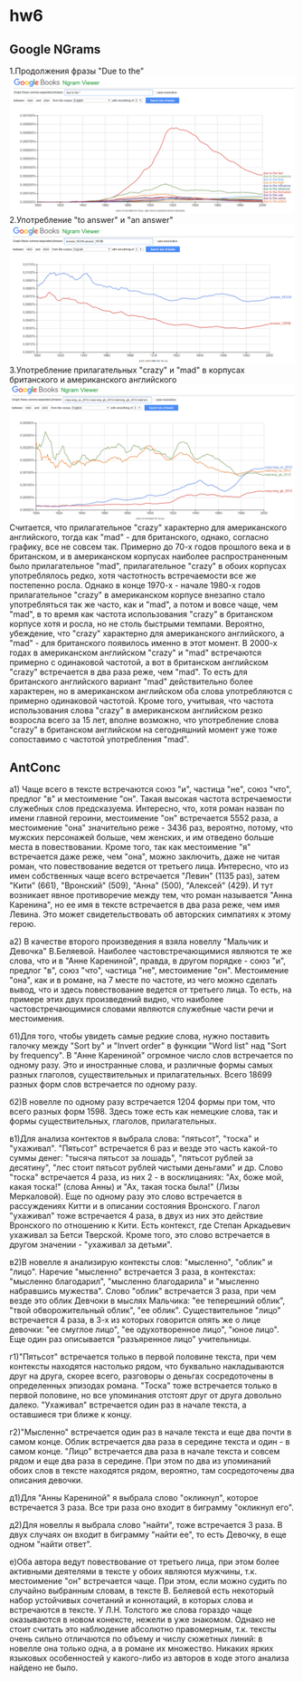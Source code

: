# hw6
## Google NGrams
1.Продолжения фразы "Due to the"![alt text](https://github.com/bloodypoly/hw6/blob/master/dl.png )
2.Употребление "to answer" и "an answer"![alt text](https://github.com/bloodypoly/hw6/blob/master/dl2.png )
3.Употребление прилагательных "crazy" и "mad" в корпусах британского и американского английского ![alt text](https://github.com/bloodypoly/hw6/blob/master/dl3.png ) 
Считается, что прилагательное "crazy" характерно для американского английского, тогда как "mad" - для британского, однако, согласно графику, все не совсем так. Примерно до 70-х годов прошлого века и в британском, и в американском корпусах наиболее распространенным было прилагательное "mad", прилагательное "crazy" в обоих корпусах употреблялось редко, хотя частотность встречаемости все же постепенно росла. Однако в конце 1970-х - начале 1980-х годов прилагательное "crazy" в американском корпусе внезапно стало употребляться так же часто, как и "mad", а потом и вовсе чаще, чем "mad", в то время как частота использования "crazy" в британском корпусе хотя и росла, но не столь быстрыми темпами. Вероятно, убеждение, что "crazy" характерно для американского английского, а "mad" - для британского появилось именно в этот момент. В 2000-х годах в американском английском "crazy" и "mad" встречаются примерно с одинаковой частотой, а вот в британском английском "crazy" встречается в два раза реже, чем "mad". То есть для британского английского вариант "mad" действительно более характерен, но в американском английском оба слова употребляются с примерно одинаковой частотой. Кроме того, учитывая, что частота использования слова "crazy" в американском английском резко возросла всего за 15 лет, вполне возможно, что употребление слова "crazy" в британском английском на сегодняшний момент уже тоже сопоставимо с частотой употребления "mad".

## AntConc
а1) Чаще всего в тексте встречаются союз "и", частица "не", союз "что", предлог "в" и местоимение "он". Такая высокая частота встречаемости служебных слов предсказуема. Интересно, что, хотя роман назван по имени главной героини, местоимение "он" встречается 5552 раза, а местоимение "она" значительно реже - 3436 раз, вероятно, потому, что мужских персонажей больше, чем женских, и им отведено больше места в повествовании. Кроме того, так как местоимение "я" встречается даже реже, чем "она", можно заключить, даже не читая роман, что повествование ведется от третьего лица. Интересно, что из имен собственных чаще всего встречается "Левин" (1135 раз), затем "Кити" (661), "Вронский" (509), "Анна" (500), "Алексей" (429). И тут возникает явное противоречие между тем, что роман называется "Анна Каренина", но ее имя в тексте встречается в два раза реже, чем имя Левина. Это может свидетельствовать об авторских симпатиях к этому герою. 

а2) В качестве второго произведения я взяла новеллу "Мальчик и Девочка" В.Беляевой. Наиболее частовстречающимися являются те же слова, что и в "Анне Карениной", правда, в другом порядке - союз "и", предлог "в", союз "что", частица "не", местоимение "он". Местоимение "она", как и в романе, на 7 месте по частоте, из чего можно сделать вывод, что и здесь повествование ведется от третьего лица. То есть, на примере этих двух произведений видно, что наиболее частовстречающимися словами являются служебные части речи и местоимения.

б1)Для того, чтобы увидеть самые редкие слова, нужно поставить галочку между "Sort by" и "Invert order" в функции "Word list" над "Sort by frequency". В "Анне Карениной" огромное число слов встречается по одному разу. Это и иностранные слова, и различные формы самых разных глаголов, существительных и прилагательных. Всего 18699 разных форм слов встречается по одному разу.

б2)В новелле по одному разу встречается 1204 формы при том, что всего разных форм 1598. Здесь тоже есть как немецкие слова, так и формы существительных, глаголов, прилагательных. 

в1)Для анализа контектов я выбрала слова: "пятьсот", "тоска" и "ухаживал". "Пятьсот" встречается 6 раз и везде это часть какой-то суммы денег: "тысяча пятьсот за лошадь", "пятьсот рублей за десятину", "лес стоит пятьсот рублей чистыми деньгами" и др. Слово "тоска" встречается 4 раза, из них 2 - в восклицаниях: "Ах, боже мой, какая тоска!" (слова Анны) и "Ах, такая тоска была!" (Лизы Меркаловой). Еще по одному разу это слово встречается в рассуждениях Китти и в описании состояния Вронского. Глагол "ухаживал" тоже встречается 4 раза, в двух из них это действие Вронского по отношению к Кити. Есть контекст, где Степан Аркадьевич ухаживал за Бетси Тверской. Кроме того, это слово встречается в другом значении - "ухаживал за детьми".

в2)В новелле я анализирую контексты слов: "мысленно", "облик" и "лицо". Наречие "мысленно" встречается 3 раза, в контекстах: "мысленно благодарил", "мысленно благодарила" и "мысленно набравшись мужества". Слово "облик" встречается 3 раза, при чем везде это облик Девчоки в мыслях Мальчика: "ее теперешний облик", "твой обворожительный облик", "ее облик". Существительное "лицо" встречается 4 раза, в 3-х из которых говорится опять же о лице девочки: "ее смуглое лицо", "ее одухотворенное лицо", "юное лицо". Еще один раз описывается "разъяренное лицо" учительницы.

г1)"Пятьсот" встречается только в первой половине текста, при чем контексты находятся настолько рядом, что буквально накладываются друг на друга, скорее всего, разговоры о деньгах сосредоточены в определенных эпизодах романа. "Тоска" тоже встречается только в первой половине, но все упоминания отстоят друг от друга довольно далеко. "Ухаживал" встречается один раз в начале текста, а оставшиеся три ближе к концу.

г2)"Мысленно" встречается один раз в начале текста и еще два почти в самом конце. Облик встречается два раза в середине текста и один - в самом конце. "Лицо" встречается два раза в начале текста и совсем рядом и еще два раза в середине. При этом по два из упоминаний обоих слов в тексте находятся рядом, вероятно, там сосредоточены два описания девочки.

д1)Для "Анны Карениной" я выбрала слово "окликнул", которое встречается 3 раза. Все три раза оно входит в биграмму "окликнул его".

д2)Для новеллы я выбрала слово "найти", тоже встречается 3 раза. В двух случаях он входит в биграмму "найти ее", то есть Девочку, в еще одном "найти ответ".

е)Оба автора ведут повествование от третьего лица, при этом более активными деятелями в тексте у обоих являются мужчины, т.к. местоимение "он" встречается чаще. При этом, если можно судить по случайно выбранным словам, в тексте В. Беляевой есть некоторый набор устойчивых сочетаний и коннотаций, в которых слова и встречаются в тексте. У Л.Н. Толстого же слова гораздо чаще оказываются в новом конексте, нежели в уже знакомом. Однако не стоит считать это наблюдение абсолютно правомерным, т.к. тексты очень сильно отличаются по объему и числу сюжетных линий: в новелле она только одна, а в романе их множество. Никаких ярких языковых особенностей у какого-либо из авторов в ходе этого анализа найдено не было.
